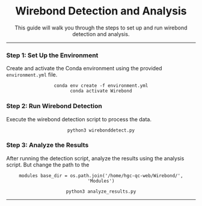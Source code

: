 <div align="center">
  <h1>Wirebond Detection and Analysis</h1>
  <p>This guide will walk you through the steps to set up and run wirebond detection and analysis.</p>
</div>

---

### Step 1: Set Up the Environment
Create and activate the Conda environment using the provided `environment.yml` file.

<div align="center">
  <pre><code>conda env create -f environment.yml
conda activate Wirebond
</code></pre>
</div>

### Step 2: Run Wirebond Detection
Execute the wirebond detection script to process the data.

<div align="center">
  <pre><code>python3 wirebonddetect.py
</code></pre>
</div>

### Step 3: Analyze the Results
After running the detection script, analyze the results using the analysis script.
But change the path to the 
<div align="center">
  <pre><code>modules base_dir = os.path.join('/home/hgc-qc-web/Wirebond/', 'Modules')
</code></pre>
</div>

<div align="center">
  <pre><code>python3 analyze_results.py
</code></pre>
</div>

---
